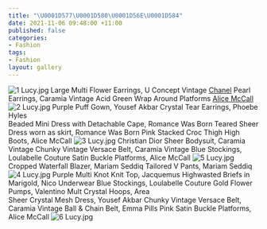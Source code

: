 ```yaml
---
title: "\U0001D577\U0001D580\U0001D56E\U0001D584"
date: 2021-11-06 09:48:00 +11:00
published: false
categories:
- Fashion
tags:
- Fashion
layout: gallery
---
```


![1 Lucy.jpg](/uploads/1%20Lucy.jpg)
Large Multi Flower Earrings, U Concept
Vintage [Chanel](https://www.instagram.com/chanelofficial/?hl=en) Pearl Earrings, Caramia Vintage
Acid Green Wrap Around Platforms [Alice McCall](https://www.instagram.com/alicemccallptyltd/)
![2 Lucy.jpg](/uploads/2%20Lucy.jpg)
Purple Puff Gown, Yousef Akbar
Crystal Tear Earrings, Phoebe Hyles  
Beaded Mini Dress with Detachable Cape, Romance Was Born
Teared Sheer Dress worn as skirt, Romance Was Born
Pink Stacked Croc Thigh High Boots, Alice McCall
![3 Lucy.jpg](/uploads/3%20Lucy.jpg)
Christian Dior Sheer Bodysuit, Caramia Vintage
Chunky Vintage Versace Belt, Caramia Vintage
Blue Stockings, Loulabelle Couture
Satin Buckle Platforms, Alice McCall
![5 Lucy.jpg](/uploads/5%20Lucy.jpg)
Cropped Waterfall Blazer, Mariam Seddiq
Tailored V Pants, Mariam Seddiq
![4 Lucy.jpg](/uploads/4%20Lucy.jpg)
Purple Multi Knot Knit Top, Jacquemus
Highwasted Briefs in Marigold, Nico Underwear
Blue Stockings, Loulabelle Couture
Gold Flower Pumps, Valentino
Mult Crystal Hoops, Area  
Sheer Crystal Mesh Dress, Yousef Akbar
Chunky Vintage Versace Belt, Caramia Vintage
Ball & Chain Belt, Emma Pills
Pink Satin Buckle Platforms, Alice McCall
![6 Lucy.jpg](/uploads/6%20Lucy.jpg)

